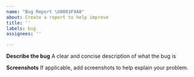```yaml
---
name: "Bug Report \U0001F9A0"
about: Create a report to help improve
title: ''
labels: bug
assignees: ''

---
```


**Describe the bug**
A clear and concise description of what the bug is

**Screenshots**
If applicable, add screenshots to help explain your problem.
